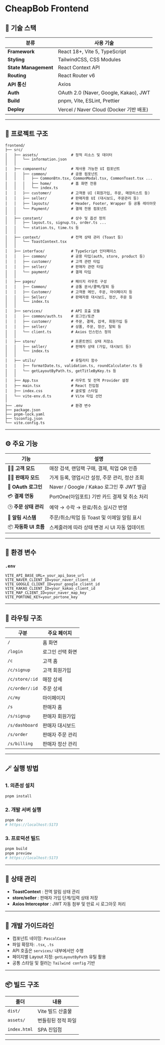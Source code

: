 #  CheapBob Frontend


## 🚀 기술 스택

| 분류                   | 사용 기술                                 |
| -------------------- | ------------------------------------- |
| **Framework**        | React 18+, Vite 5, TypeScript         |
| **Styling**          | TailwindCSS, CSS Modules              |
| **State Management** | React Context API                     |
| **Routing**          | React Router v6                       |
| **API 통신**           | Axios                                 |
| **Auth**             | OAuth 2.0 (Naver, Google, Kakao), JWT |
| **Build**            | pnpm, Vite, ESLint, Prettier          |
| **Deploy**           | Vercel / Naver Cloud (Docker 기반 배포)   |

---

## 🧩 프로젝트 구조

```
frontend/
├── src/
│   ├── assets/               # 정적 리소스 및 데이터
│   │   └── information.json
│   │
│   ├── components/           # 재사용 가능한 UI 컴포넌트
│   │   ├── common/           # 공용 컴포넌트
│   │   │   ├── CommonBtn.tsx, CommonModal.tsx, CommonToast.tsx ...
│   │   │   ├── home/         # 홈 화면 전용
│   │   │   └── index.ts
│   │   ├── customer/         # 고객용 UI (회원가입, 주문, 매장리스트 등)
│   │   ├── seller/           # 판매자용 UI (대시보드, 주문관리 등)
│   │   ├── layouts/          # Header, Footer, Wrapper 등 공통 레이아웃
│   │   └── Payment/          # 결제 전용 컴포넌트
│   │
│   ├── constant/             # 상수 및 옵션 정의
│   │   ├── layout.ts, signup.ts, order.ts ...
│   │   └── station.ts, time.ts 등
│   │
│   ├── context/              # 전역 상태 관리 (Toast 등)
│   │   └── ToastContext.tsx
│   │
│   ├── interface/            # TypeScript 인터페이스
│   │   ├── common/           # 공용 타입(auth, store, product 등)
│   │   ├── customer/         # 고객 관련 타입
│   │   ├── seller/           # 판매자 관련 타입
│   │   └── payment/          # 결제 타입
│   │
│   ├── pages/                # 페이지 라우트 구성
│   │   ├── Common/           # 공통 문서/콜백/탈퇴 등
│   │   ├── Customer/         # 고객용 메인, 주문, 마이페이지 등
│   │   ├── Seller/           # 판매자용 대시보드, 정산, 주문 등
│   │   └── index.ts
│   │
│   ├── services/             # API 호출 모듈
│   │   ├── common/auth.ts    # 로그인/토큰
│   │   ├── customer/         # 주문, 결제, 검색, 회원가입 등
│   │   ├── seller/           # 상품, 주문, 정산, 탈퇴 등
│   │   └── client.ts         # Axios 인스턴스 정의
│   │
│   ├── store/                # 프론트엔드 상태 저장소
│   │   ├── seller/           # 판매자 상태 (가입, 대시보드 등)
│   │   └── index.ts
│   │
│   ├── utils/                # 유틸리티 함수
│   │   ├── formatDate.ts, validation.ts, roundCalculater.ts 등
│   │   └── getLayoutByPath.ts, getTitleByKey.ts 등
│   │
│   ├── App.tsx               # 라우트 및 전역 Provider 설정
│   ├── main.tsx              # React 진입점
│   ├── index.css             # 글로벌 스타일
│   └── vite-env.d.ts         # Vite 타입 선언
│
├── .env                      # 환경 변수
├── package.json
├── pnpm-lock.yaml
├── tsconfig.json
└── vite.config.ts
```

---

## ⚙️ 주요 기능

| 기능               | 설명                                  |
| ---------------- | ----------------------------------- |
| 🧍‍♀️ **고객 모드**  | 매장 검색, 랜덤팩 구매, 결제, 픽업 QR 인증         |
| 🧑‍🍳 **판매자 모드** | 가게 등록, 영업시간 설정, 주문 관리, 정산 조회        |
| 🔐 **OAuth 로그인** | Naver / Google / Kakao 로그인 후 JWT 발급 |
| 💳 **결제 연동**     | PortOne(아임포트) 기반 카드 결제 및 취소 처리      |
| 🕒 **주문 상태 관리**  | 예약 → 수락 → 완료/취소 실시간 반영              |
| 📢 **알림 시스템**    | 주문/취소/픽업 등 Toast 및 이메일 알림 표시        |
| 📦 **자동화 UI 흐름** | 스케줄러에 따라 상태 변경 시 UI 자동 업데이트         |

---

## 🔑 환경 변수

### `.env`

```env
VITE_API_BASE_URL=_your_api_base_url
VITE_NAVER_CLIENT_ID=your_naver_client_id
VITE_GOOGLE_CLIENT_ID=your_google_client_id
VITE_KAKAO_CLIENT_ID=your_kakao_client_id
VITE_MAP_CLIENT_ID=your_naver_map_key
VITE_PORTONE_KEY=your_portone_key
```

---

## 🧠 라우팅 구조

| 구분             | 주요 페이지    |
| -------------- | --------- |
| `/`            | 홈 화면      |
| `/login`       | 로그인 선택 화면 |
| `/c`           | 고객 홈      |
| `/c/signup`    | 고객 회원가입   |
| `/c/store/:id` | 매장 상세     |
| `/c/order/:id` | 주문 상세     |
| `/c/my`        | 마이페이지     |
| `/s`           | 판매자 홈     |
| `/s/signup`    | 판매자 회원가입  |
| `/s/dashboard` | 판매자 대시보드  |
| `/s/order`     | 판매자 주문 관리 |
| `/s/billing`   | 판매자 정산 관리 |

---

## 🪄 실행 방법

### 1. 의존성 설치

```bash
pnpm install
```

### 2. 개발 서버 실행

```bash
pnpm dev
# https://localhost:5173
```

### 3. 프로덕션 빌드

```bash
pnpm build
pnpm preview
# https://localhost:5173
```

---

## 🧩 상태 관리

* **ToastContext** : 전역 알림 상태 관리
* **store/seller** : 판매자 가입 단계/입력 상태 저장
* **Axios Interceptor** : JWT 자동 첨부 및 만료 시 로그아웃 처리

---

## 🧭 개발 가이드라인

* 컴포넌트 네이밍: `PascalCase`
* 파일 확장자: `.tsx`, `.ts`
* API 호출은 `services/` 내부에서만 수행
* 페이지별 Layout 지정: `getLayoutByPath` 유틸 활용
* 공통 스타일 및 컬러는 `Tailwind config` 기반

---

## 📦 빌드 구조

| 폴더           | 내용          |
| ------------ | ----------- |
| `dist/`      | Vite 빌드 산출물 |
| `assets/`    | 번들링된 정적 파일  |
| `index.html` | SPA 진입점     |

---